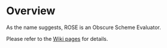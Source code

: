 # Overview

As the name suggests, ROSE is an Obscure Scheme Evaluator.

Please refer to the [Wiki pages](https://github.com/liancheng/rose/wiki) for details.
